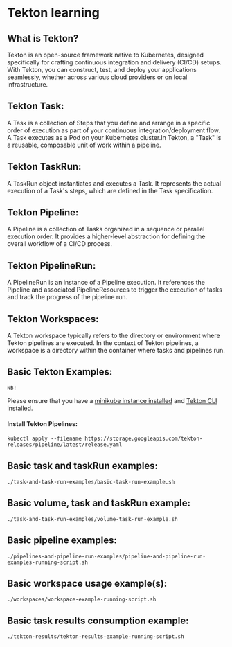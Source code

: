 # Tekton learning

## What is Tekton?

Tekton is an open-source framework native to Kubernetes, designed specifically for crafting continuous integration and delivery (CI/CD) setups. With Tekton, you can construct, test, and deploy your applications seamlessly, whether across various cloud providers or on local infrastructure.

## Tekton Task:

A Task is a collection of Steps that you define and arrange in a specific order of execution as part of your continuous integration/deployment flow. A Task executes as a Pod on your Kubernetes cluster.In Tekton, a "Task" is a reusable, composable unit of work within a pipeline.

## Tekton TaskRun:

A TaskRun object instantiates and executes a Task.
It represents the actual execution of a Task's steps, which are defined in the Task specification.

## Tekton Pipeline:

A Pipeline is a collection of Tasks organized in a sequence or parallel execution order. It provides a higher-level abstraction for defining the overall workflow of a CI/CD process.

## Tekton PipelineRun:

A PipelineRun is an instance of a Pipeline execution. It references the Pipeline and associated PipelineResources to trigger the execution of tasks and track the progress of the pipeline run.

## Tekton Workspaces:

A Tekton workspace typically refers to the directory or environment where Tekton pipelines are executed.
In the context of Tekton pipelines, a workspace is a directory within the container where tasks and pipelines run.

## Basic Tekton Examples:

`NB!`

Please ensure that you have a [minikube instance installed](https://minikube.sigs.k8s.io/docs/start/) and [Tekton CLI](https://tekton.dev/docs/cli/) installed.

#### Install Tekton Pipelines:

```
kubectl apply --filename https://storage.googleapis.com/tekton-releases/pipeline/latest/release.yaml
```


## Basic task and taskRun examples:

```
./task-and-task-run-examples/basic-task-run-example.sh
```

## Basic volume, task and taskRun example:

```
./task-and-task-run-examples/volume-task-run-example.sh
```

## Basic pipeline examples:

```
./pipelines-and-pipeline-run-examples/pipeline-and-pipeline-run-examples-running-script.sh
```

## Basic workspace usage example(s):

```
./workspaces/workspace-example-running-script.sh
```

## Basic task results consumption example:

```
./tekton-results/tekton-results-example-running-script.sh
```